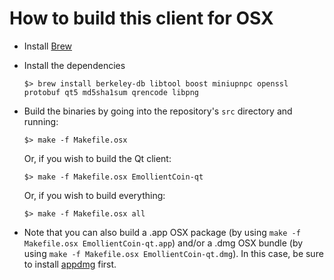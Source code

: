 # How to build this client for OSX

  - Install [Brew](http://brew.sh/)

  - Install the dependencies

    ```
    $> brew install berkeley-db libtool boost miniupnpc openssl protobuf qt5 md5sha1sum qrencode libpng
    ```

  - Build the binaries by going into the repository's `src` directory and running:

    ```
    $> make -f Makefile.osx
    ```

    Or, if you wish to build the Qt client:

    ```
    $> make -f Makefile.osx EmollientCoin-qt
    ```

    Or, if you wish to build everything:

    ```
    $> make -f Makefile.osx all
    ```

  - Note that you can also build a .app OSX package (by using `make -f Makefile.osx EmollientCoin-qt.app`) and/or a .dmg OSX bundle (by using `make -f Makefile.osx EmollientCoin-qt.dmg`). In this case, be sure to install [appdmg](https://github.com/LinusU/node-appdmg) first.
